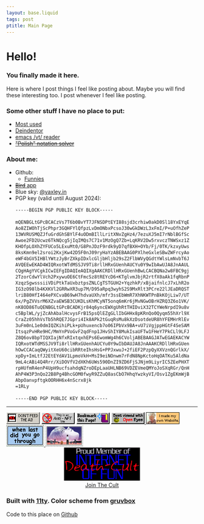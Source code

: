 ```yaml
---
layout: base.liquid
tags: post
ptitle: Main Page
---
```



# Hello!
### You finally made it here.

Here is where I post things I feel like posting about. Maybe you will find these
interesting too. I post whenever I feel like posting.

### Some other stuff I have no place to put:
- [Most used](https://yaxley.in/most-used)
- [Deindentor](https://yaxley.in/deindentor/)
- [emacs /vt/ reader](https://github.com/yaxley-peaks/vt)
- [~~"Polish" notation solver~~](https://github.com/yaxley-peaks/pono)

### About me:
- Github:
    - [Funnies](https://github.com/yaxley-peaks)
- [~~Bird~~ app](https://twitter.com/yaxley_peaks)
- Blue sky: [@yaxley.in](https://bsky.app/profile/yaxley.in)
- PGP key (valid until August 2024):
    ```
    -----BEGIN PGP PUBLIC KEY BLOCK-----

    mQENBGLtGPcBCACzVs7T6b0BvYT7JFNSDPtEYI88sjd3crhiw0akD0Sl18YxEYqE
    Ao8ZIWOhTjScPhpr3GQHFYlQfpzLvDmONbxPcsoJ30wGkDWzL3xFmI/P+uOfhZeP
    13WVRUSMQZJfuGrdGhSBYlF4uODmBIllLritXNvZgHz4/7ezuXJ5mI7rNblBGfSc
    Awoe2FD2Ucwz6TkNQcg5jIqIMQs7C71v1MzOgQ7Zb+LqKRV2Dw5rxvczTNWSxz1Z
    KHOfpLOXhZYFUCo5LExuMt0/G8PnJDzF9rdk9yD7qfBXH+OYb/Fj/0TK/kzxyUws
    8ksKmn9el2sroi2KxjKw42D5F0nJ09ryHaYzABEBAAG0PXlheGxleSBwZWFrcyAo
    eWF4bGV5IHBlYWtzJyBrZXkpIDxlcGljbHljb29sZ2FlbWVyQGdtYWlsLmNvbT6J
    AVQEEwEKAD4WIQRxotWTdMSSJV9Ti8rllHRxGUenhAUCYu0Y9wIbAwUJA8JnAAUL
    CQgHAgYVCgkICwIEFgIDAQIeAQIXgAAKCRDllHRxGUenhBwLCACBQNa2w8FBC9gj
    2TzorCdwYlVch2PxywuOE6CtFmcSz8tREYcD6+KTglvmJbjR2rtfX0aAk1fqRbnP
    XzqzSgwsssiiVDiPtkTaUxbztpsZNLCgTSTGUH2+YqzhkP/xBjaifnlcJ7xLhR2o
    IG3zO98lb4KXKVl2GRRwXR3up7M/D95aRpq3wyhS2S9MxRlt3PCre22lJEaDRQST
    lriB80HfI464ePXCvaB69wH7hdvaUXh/mfr3ssEbWmR7XhNKWTPnBkKOjLiw7/UT
    6x/PgZVVsrM6XZvaEWSB3CUKDLsKhMCyNT5onq6mKr6jMvNGwOBrHZRQ3Z6o1VK/
    nK8OD86TuQENBGLtGPcBCADKjr84q6yncEWXgUhRtTHIDviX32TCYWeNrpdI9u8v
    c5BplWL/yjZcAhAbalHcvysFrB15psQlEZgGLlIbGHHx8pKRnQo0Qyqm55hXrl9X
    CraZz05hhVsTb5hRQE7JGpri4Ik8APk2tGuqRsMu8kXzDsotdeUR8hYFEMHrRlEv
    3uFm0nL1e0dmIQZKihiPLk+pUhuxencb7o06IPbVx9BA+vU7iVgjppHGtF4SeSAM
    ItsqzPvHRe9HC/MmYnPVoGvF2qdFnp1JHvShIY8MukIsaUFTw1FHeY7PkCLl9LFJ
    Z8Q6ov8bpTIQXIajNfxRIxtqxhEPs6EwomWg4h6CVoljABEBAAGJATwEGAEKACYW
    IQRxotWTdMSSJV9Ti8rllHRxGUenhAUCYu0Y9wIbDAUJA8JnAAAKCRDllHRxGUen
    hOwCCACaqQWyitXeU60cibRRteIhsHsG+PPJxwuJ+2fiEF2PzpQyXXVznQGrlkX/
    xpDy+ImLtfJ2EtEYdAV1LpmoVkH+MsI9eiNOnwm7rFdN8NpKctoHqOATKu5AldNa
    9mL4cABi4Q4Rrr/XiDOVfV2dXKh6UWs590DnZI9ZD6FjSJNjm9LiyrIC5ZEePHXT
    rpHUfmR4enP4UpH9ucfsahdqNZroDEpLaaUHLNB69VDZEVmeQMYoJoSXqRGr/QnH
    AhP4W3P3nQo22B8Pg4BhcGOM0fwyR9ZZuQ8asCbO7HhqYwzkyVI/Osv1ZgEKmWjB
    AbpOanvpftgkOORHH6x4nScrx8jk
    =1RLy

    -----END PGP PUBLIC KEY BLOCK-----
    ```


-------

<img src="_assets/buttons/dontfeedai.gif">
<img src="_assets/buttons/antinft.png">
<img src="_assets/buttons/bookmark.gif">
<a href="http://www.anybrowser.org/campaign/">
    <img src="_assets/buttons/eyes.gif">
</a>
<a href="https://lu.tiny-universes.net/graphix.html">
    <img src="_assets/buttons/myownwebsite.gif">
</a>

<br />
<a href="https://www.deviantart.com/kazria-kitty/art/good-question-202888324">
    <img src="_assets/buttons/fave.gif">
</a>
<a href="https://raining-starss.neocities.org/stampcollection">
    <img src="_assets/buttons/eva.gif">
</a>

<br />
<center>
<a href="https://www.deathcult.fun/">
<img src="_assets/buttons/idcflogo.png">
<br> Join The Cult </a>
</center>

### Built with [11ty](https://www.11ty.dev/). Color scheme from [gruvbox](https://github.com/morhetz/gruvbox)
Code to this place on [Github](https://github.com/yaxley-peaks/blog)
